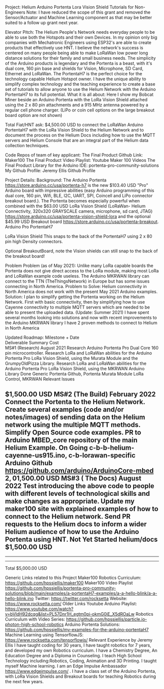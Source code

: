 Project:
Helium Arduino Portenta Lora Vision Shield Tutorials for Non-Engineers
Note: I have reduced the scope of this grant and removed the Sensor/Actuator and Machine Learning component as that may be better suited to a follow up grant next year.

Elevator Pitch:
The Helium People's Network needs everyday people to be able to use both the Hotspots and their own Devices. In my opinion only big companies with Mechatronic Engineers using ESP32's are able to create products that effectively use HNT.
I believe the network's success is centered on many people being able to make LoRaWan low power long distance solutions for their family and small business needs. The simplicity of the Arduino products is legendary and the Portenta is a beast, with it's dual core, 160 pin base and shields for Vision, Microphone, SD Card, Ethernet and LoRaWan. The PortentaH7 is the perfect choice for the technology capable Helium Hotspot owner.
I have the unique ability to simplify complex technology and the teaching experience to create a base set of tutorials to allow anyone to use the Helium Network with the Arduino PortentaH7 to its full potential.
What it is all about:
Here I show my Bobcat Miner beside an Arduino Portenta with the LoRa Vision Shield attached using the 2 x 80 pin attachments and a 915 MHz antenna powered by a regular cell phone charger. (LiPo or coin cell options on the large breakout board option are not shown)


Total Fiat/HNT ask:
$4,500.00 USD to connect the LoRaWan Arduino PortentaH7 with the LoRa Vision Shield to the Helium Network and to document the process on the Helium Docs including how to use the MQTT servers and Helium Console that are an integral part of the Helium data collection techniques.

Code Repos of team of key applicant:
The Final Product Github Link: Maker100
The Final Product Video Playlist: Youtube Maker 100 Videos
The Final Product Library for the Arduino IDE: portenta-pro-community-solutions
My Github Profile: Jeremy Ellis Github Profile

Project Details:
Background: The Arduino Portenta https://store.arduino.cc/usa/portenta-h7 is the new $103.40 USD "Pro" Arduino board with impressive abilities (easy Arduino programming of this dual core, 160 pin, Wifi, BLE, I2C, UART, SPI, Coincell and LiPo connector breakout board.). The Portenta becomes especially powerful when combined with the $63.00 USD LoRa Vision Shield (LoRaWan- Helium Connectivity, 320x320 GRAYSCALE camera, microphone, sd card, JTAG) https://store.arduino.cc/usa/portenta-vision-shield-lora and the optional $45.99 USD Breakout board https://store.arduino.cc/usa/portenta-breakout. 
Arduino Pro PortentaH7

LoRa Vision Shield
This snaps to the back of the PortentaH7 using 2 x 80 pin high Density connectors.

Optional BreakoutBoard, note the Vision shields can still snap to the back of the breakout board!

Problem
Problem (as of May 2021): Unlike many LoRa capable boards the Portenta does not give direct access to the LoRa module, making most LoRa and LoRaWan example code useless. The Arduino MKRWAN library can connect to the TTN (TheThingsNetwork) in Europe but has some issues connecting in North America.
Problem to Solve: Helium connectivity in North America does not work with the present May 2021 Arduino examples.
Solution: I plan to simplify getting the Portenta working on the Helium Network.
First with basic connectivity, then by simplifying how to use Cayenne connectivity to multiple MQTT servers which are needed to be able to present the uploaded data.
(Update: Summer 2021) I have spent several months looking into solutions and now with recent improvements to the Arduino MKRWAN library I have 2 proven methods to connect to Helium in North America


Updated Roadmap:
Milestone + Date                                    
Deliverable
Summary
Cost                   
MS#1 (Research) August  2021
Research Arduino Portenta Pro Dual Core 160 pin microcontroller. Research LoRa and LoRaWan abilities for the Arduino Portenta Pro LoRa Vision Shield, using the Murata Module and the GrumpyOldPizza Library. Research LoRa and LoRaWan abilities for the Arduino Portenta Pro LoRa Vision Shield, using the MKRWAN Arduino Library
Done Generic Portenta Github,  Portenta Murata Module LoRa Control, MKRWAN Relevant Issues

$1,500.00 USD
MS#2 (The Build) February 2022
Connect the Portenta to the Helium Network. Create several examples (code and/or notes/images) of sending data on the Helium network using the multiple MQTT methods. Simplify Open Source code examples. PR to Arduino MBED_core repository of  the main Helium Example.
On Going c-b-b-helium-cayenne-us915.ino, c-b-lorawan-specific    Arduino Github https://github.com/arduino/ArduinoCore-mbed
$2,0$1,500.00 USD
MS#3 ( The Docs) August 2022
Test introducing the above code to people with different levels of technological skills and make changes as appropriate. Update my maker100 site with explained examples of how to connect to the Helium network.  Send PR requests to the Helium docs to inform a wider Helium audience of how to use the Arduino Portenta using HNT.
Not Yet Started helium/docs
$1,500.00 USD
---
---
---
Total $5,000.00 USD



Generic Links related to this Project
Maker100 Robotics Curriculum: https://github.com/hpssjellis/maker100
Maker100 Video Playlist https://github.com/hpssjellis/portenta-pro-community-solutions/blob/main/examples/a-portentaH7-examples/a-a-hello-blink/a-a-hello-blink.ino
Twitter: https://twitter.com/rocksetta
Website: https://www.rocksetta.com/
Older Links
Youtube Arduino Playlist: https://www.youtube.com/watch?v=bVIdH92dcqg&list=PL57Dnr1H_egtm0pi-okmG0iE_X5dROaLw
Robotics Curriculum with Video Series: https://github.com/hpssjellis/particle.io-photon-high-school-robotics
Arduino Portenta Solutions: https://github.com/hpssjellis/my-examples-for-the-arduino-portentaH7
Machine Learning using TensorflowJS: https://www.rocksetta.com/tensorflowjs/
Relevant Experience by Jeremy Ellis
I have taught coding for 30 years, I have taught robotics for 7 years, and developed my own Robotics curriculum. I have a Chemistry Degree, An Education Degree and a Diploma in Counseling. I teach High School Technology including:Robotics, Coding, Animation and 3D Printing. I taught myself Machine learning. I am an Edge Impulse Ambassador https://www.edgeimpulse.com/ . I have a class set of the Arduino Portenta, with LoRa Vision Shields and Breakout boards for teaching Robotics during the next few years.









